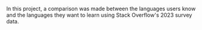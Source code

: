 In this project, a comparison was made between the languages users know and the languages they want to learn using Stack Overflow's 2023 survey data.
